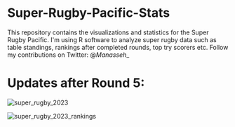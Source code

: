 # Super-Rugby-Pacific-Stats
This repository contains the visualizations and statistics for the Super Rugby Pacific. I'm using R software to analyze super rugby data such as table standings, rankings after completed rounds, top try scorers etc. Follow my contributions on Twitter: @_Manasseh__

# Updates after Round 5:
![super_rugby_2023](https://user-images.githubusercontent.com/20558188/228137394-02e42c46-ba30-4a06-b022-240dc77ad8a1.png)

![super_rugby_2023_rankings](https://user-images.githubusercontent.com/20558188/228137416-d6cdd828-0900-4cb1-8fca-f66da043d384.png)
